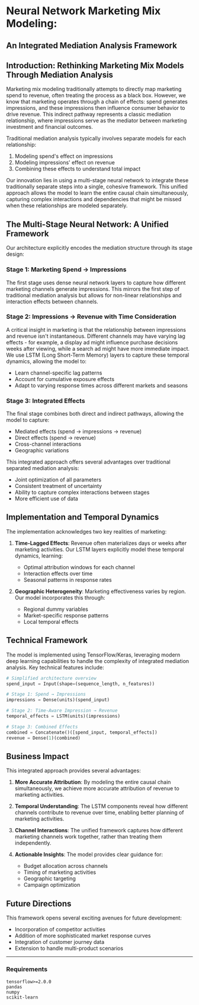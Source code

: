 # Neural Network Marketing Mix Modeling: 
## An Integrated Mediation Analysis Framework

## Introduction: Rethinking Marketing Mix Models Through Mediation Analysis

Marketing mix modeling traditionally attempts to directly map marketing spend to revenue, often treating the process as a black box. However, we know that marketing operates through a chain of effects: spend generates impressions, and these impressions then influence consumer behavior to drive revenue. This indirect pathway represents a classic mediation relationship, where impressions serve as the mediator between marketing investment and financial outcomes.

Traditional mediation analysis typically involves separate models for each relationship:
1. Modeling spend's effect on impressions
2. Modeling impressions' effect on revenue
3. Combining these effects to understand total impact

Our innovation lies in using a multi-stage neural network to integrate these traditionally separate steps into a single, cohesive framework. This unified approach allows the model to learn the entire causal chain simultaneously, capturing complex interactions and dependencies that might be missed when these relationships are modeled separately.

## The Multi-Stage Neural Network: A Unified Framework

Our architecture explicitly encodes the mediation structure through its stage design:

### Stage 1: Marketing Spend → Impressions
The first stage uses dense neural network layers to capture how different marketing channels generate impressions. This mirrors the first step of traditional mediation analysis but allows for non-linear relationships and interaction effects between channels.

### Stage 2: Impressions → Revenue with Time Consideration
A critical insight in marketing is that the relationship between impressions and revenue isn't instantaneous. Different channels may have varying lag effects - for example, a display ad might influence purchase decisions weeks after viewing, while a search ad might have more immediate impact. We use LSTM (Long Short-Term Memory) layers to capture these temporal dynamics, allowing the model to:
- Learn channel-specific lag patterns
- Account for cumulative exposure effects
- Adapt to varying response times across different markets and seasons

### Stage 3: Integrated Effects
The final stage combines both direct and indirect pathways, allowing the model to capture:
- Mediated effects (spend → impressions → revenue)
- Direct effects (spend → revenue)
- Cross-channel interactions
- Geographic variations

This integrated approach offers several advantages over traditional separated mediation analysis:
- Joint optimization of all parameters
- Consistent treatment of uncertainty
- Ability to capture complex interactions between stages
- More efficient use of data

## Implementation and Temporal Dynamics

The implementation acknowledges two key realities of marketing:

1. **Time-Lagged Effects**: Revenue often materializes days or weeks after marketing activities. Our LSTM layers explicitly model these temporal dynamics, learning:
   - Optimal attribution windows for each channel
   - Interaction effects over time
   - Seasonal patterns in response rates

2. **Geographic Heterogeneity**: Marketing effectiveness varies by region. Our model incorporates this through:
   - Regional dummy variables
   - Market-specific response patterns
   - Local temporal effects

## Technical Framework

The model is implemented using TensorFlow/Keras, leveraging modern deep learning capabilities to handle the complexity of integrated mediation analysis. Key technical features include:

```python
# Simplified architecture overview
spend_input = Input(shape=(sequence_length, n_features))

# Stage 1: Spend → Impressions
impressions = Dense(units)(spend_input)

# Stage 2: Time-Aware Impression → Revenue
temporal_effects = LSTM(units)(impressions)

# Stage 3: Combined Effects
combined = Concatenate()([spend_input, temporal_effects])
revenue = Dense(1)(combined)
```

## Business Impact

This integrated approach provides several advantages:

1. **More Accurate Attribution**: By modeling the entire causal chain simultaneously, we achieve more accurate attribution of revenue to marketing activities.

2. **Temporal Understanding**: The LSTM components reveal how different channels contribute to revenue over time, enabling better planning of marketing activities.

3. **Channel Interactions**: The unified framework captures how different marketing channels work together, rather than treating them independently.

4. **Actionable Insights**: The model provides clear guidance for:
   - Budget allocation across channels
   - Timing of marketing activities
   - Geographic targeting
   - Campaign optimization

## Future Directions

This framework opens several exciting avenues for future development:
- Incorporation of competitor activities
- Addition of more sophisticated market response curves
- Integration of customer journey data
- Extension to handle multi-product scenarios

---

### Requirements
```
tensorflow>=2.0.0
pandas
numpy
scikit-learn
```


